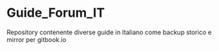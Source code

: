 # Guide_Forum_IT
Repository contenente diverse guide in Italiano come backup storico e mirror per gitbook.io
